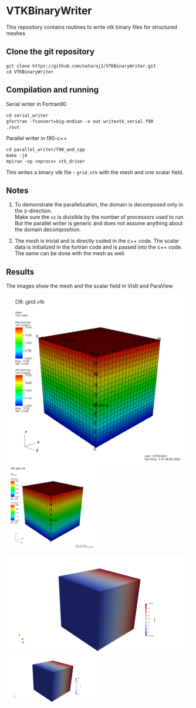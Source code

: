 # VTKBinaryWriter
This repository contains routines to write vtk binary files for structured meshes

## Clone the git repository
```
git clone https://github.com/nataraj2/VTKBinaryWriter.git
cd VTKBinaryWriter
```
## Compilation and running
Serial writer in Fortran90  
```
cd serial_writer
gfortran -fconvert=big-endian -o out writevtk_serial.f90
./out
```
Parallel writer in f90-c++ 
```
cd parallel_writer/f90_and_cpp
make -j4
mpirun -np <nprocs> vtk_driver
```
This writes a binary vtk file - `grid.vtk` with the mesh and one scalar field.

## Notes
1. To demonstrate the parallelization, the domain is decomposed only in the z-direction.  
Make sure the `nz` is divisible by the number of processors used to run. But the parallel 
writer is generic and does not assume anything about the domain decomposition.  

2. The mesh is trivial and is directly coded in the c++ code. The scalar data is 
initialized in the fortran code and is passed into the c++ code. The same can be 
done with the mesh as well.

## Results
The images show the mesh and the scalar field in VisIt and ParaView

![VisIt](Images/binary_vtk_VisIt.png)
<img src="Images/binary_vtk_VisIt.png" width="50%" />

![ParaView](Images/binary_vtk_ParaView.png)
<img src="Images/binary_vtk_ParaView.png" width="50%" />
